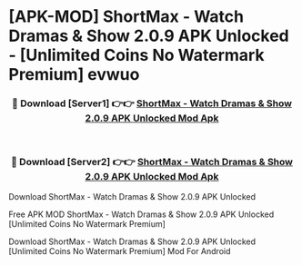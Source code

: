 # [APK-MOD] ShortMax - Watch Dramas & Show 2.0.9 APK Unlocked - [Unlimited Coins No Watermark Premium] evwuo



<div align="center">
<h3>🔴 Download [Server1] 👉👉 <a href="https://momento.my/?title=ShortMax_-_Watch_Dramas_&_Show_2.0.9_APK_Unlocked">ShortMax - Watch Dramas & Show 2.0.9 APK Unlocked Mod Apk</a></h3><br>

<h3>🔴 Download [Server2] 👉👉 <a href="https://momento.my/?title=ShortMax_-_Watch_Dramas_&_Show_2.0.9_APK_Unlocked">ShortMax - Watch Dramas & Show 2.0.9 APK Unlocked Mod Apk</a></h3>
</div>



Download ShortMax - Watch Dramas & Show 2.0.9 APK Unlocked 

Free APK MOD ShortMax - Watch Dramas & Show 2.0.9 APK Unlocked [Unlimited Coins No Watermark Premium]

Download ShortMax - Watch Dramas & Show 2.0.9 APK Unlocked [Unlimited Coins No Watermark Premium] Mod For Android
